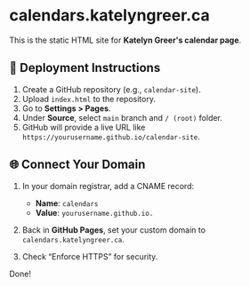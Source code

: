 # calendars.katelyngreer.ca

This is the static HTML site for **Katelyn Greer's calendar page**.

## 🚀 Deployment Instructions

1. Create a GitHub repository (e.g., `calendar-site`).
2. Upload `index.html` to the repository.
3. Go to **Settings > Pages**.
4. Under **Source**, select `main` branch and `/ (root)` folder.
5. GitHub will provide a live URL like `https://yourusername.github.io/calendar-site`.

## 🌐 Connect Your Domain

1. In your domain registrar, add a CNAME record:
   - **Name**: `calendars`
   - **Value**: `yourusername.github.io.`

2. Back in **GitHub Pages**, set your custom domain to `calendars.katelyngreer.ca`.

3. Check “Enforce HTTPS” for security.

Done!
